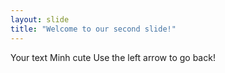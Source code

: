 ```yaml
---
layout: slide
title: "Welcome to our second slide!"
---
```

Your text
Minh cute
Use the left arrow to go back!
